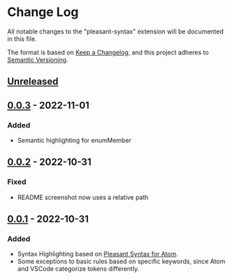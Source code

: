 # Change Log

All notable changes to the "pleasant-syntax" extension will be documented in this file.

The format is based on [Keep a Changelog](https://keepachangelog.com/en/1.0.0/),
and this project adheres to [Semantic Versioning](https://semver.org/spec/v2.0.0.html).

## [Unreleased]

## [0.0.3] - 2022-11-01
### Added
- Semantic highlighting for enumMember

## [0.0.2] - 2022-10-31
### Fixed
- README screenshot now uses a relative path

## [0.0.1] - 2022-10-31
### Added
- Syntax Highlighting based on [Pleasant Syntax for Atom](https://github.com/SingularityAzure/pleasant-syntax).
- Some exceptions to basic rules based on specific keywords, since Atom and VSCode categorize tokens differently.

[Unreleased]: https:github.com/SingularityAzure/pleasant-syntax-code/compare/v0.0.3...HEAD
[0.0.3]: https:github.com/SingularityAzure/pleasant-syntax-code/compare/v0.0.2...v0.0.3
[0.0.2]: https:github.com/SingularityAzure/pleasant-syntax-code/compare/v0.0.1...v0.0.2
[0.0.1]: https:github.com/SingularityAzure/pleasant-syntax-code/releases/tag/v0.0.1